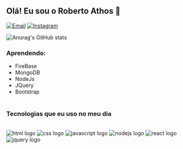 ## Olá! Eu sou o Roberto Athos 👋

[![Email](https://img.shields.io/badge/WhatsApp-25D366?style=for-the-badge&logo=whatsapp&logoColor=white)](https://wa.me/5573999335493)
[![Instagram](https://img.shields.io/badge/Instagram-E4405F?style=for-the-badge&logo=instagram&logoColor=white)](https://www.instagram.com/robertnobeat_oficial/)

![Anurag's GitHub stats](https://github-readme-stats.vercel.app/api?username=RobertoAthos&show_icons=true&theme=tokyonight)


### Aprendendo: 
- FireBase <br>
- MongoDB
- NodeJs
- JQuery
- Bootstrap <br> <br>

### Tecnologias que eu uso no meu dia

<div style="display: inline_block"> <br>
  <img alt="html logo" src="https://img.shields.io/badge/HTML5-E34F26?style=for-the-badge&logo=html5&logoColor=white" />
  <img alt="css logo" src="https://img.shields.io/badge/CSS3-1572B6?style=for-the-badge&logo=css3&logoColor=white" />
  <img alt="javascript logo" src="https://img.shields.io/badge/JavaScript-F7DF1E?style=for-the-badge&logo=javascript&logoColor=black" />
  <img alt="nodejs logo" src="https://img.shields.io/badge/Node.js-43853D?style=for-the-badge&logo=node.js&logoColor=white" />
  <img alt="react logo" src="https://img.shields.io/badge/React-20232A?style=for-the-badge&logo=react&logoColor=61DAFB" />
  <img alt="jquery logo" src="https://img.shields.io/badge/jQuery-0769AD?style=for-the-badge&logo=jquery&logoColor=white" />
 </div>
